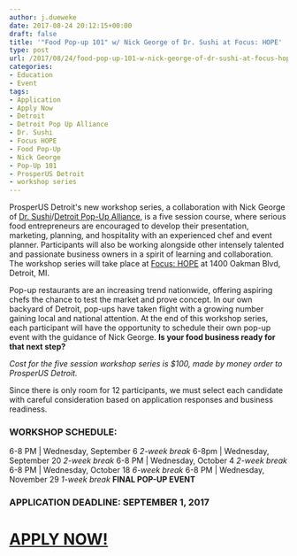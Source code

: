 ```yaml
---
author: j.dueweke
date: 2017-08-24 20:12:15+00:00
draft: false
title: '"Food Pop-up 101" w/ Nick George of Dr. Sushi at Focus: HOPE'
type: post
url: /2017/08/24/food-pop-up-101-w-nick-george-of-dr-sushi-at-focus-hope/
categories:
- Education
- Event
tags:
- Application
- Apply Now
- Detroit
- Detroit Pop Up Alliance
- Dr. Sushi
- Focus HOPE
- Food Pop-Up
- Nick George
- Pop-Up 101
- ProsperUS Detroit
- workshop series
---
```


ProsperUS Detroit's new workshop series, a collaboration with Nick George of [Dr. Sushi](http://www.doctorsushidetroit.com/)/[Detroit Pop-Up Alliance](https://www.facebook.com/detroitpopupalliance/), is a five session course, where serious food entrepreneurs are encouraged to develop their presentation, marketing, planning, and hospitality with an experienced chef and event planner. Participants will also be working alongside other intensely talented and passionate business owners in a spirit of learning and collaboration. The workshop series will take place at [Focus: HOPE](http://www.focushope.edu/) at 1400 Oakman Blvd, Detroit, MI.

Pop-up restaurants are an increasing trend nationwide, offering aspiring chefs the chance to test the market and prove concept. In our own backyard of Detroit, pop-ups have taken flight with a growing number gaining local and national attention. At the end of this workshop series, each participant will have the opportunity to schedule their own pop-up event with the guidance of Nick George. **Is your food business ready for that next step?**

_Cost for the five session workshop series is $100, made by money order to ProsperUS Detroit._

Since there is only room for 12 participants, we must select each candidate with careful consideration based on application responses and business readiness.


### WORKSHOP SCHEDULE:


6-8 PM | Wednesday, September 6
_2-week break_
6-8pm | Wednesday, September 20
_2-week break_
6-8 PM | Wednesday, October 4
_2-week break_
6-8 PM | Wednesday, October 18
_6-week break_
6-8 PM | Wednesday, November 29
_1-week break_
**FINAL POP-UP EVENT**


### APPLICATION DEADLINE: SEPTEMBER 1, 2017




# [APPLY NOW!](https://docs.google.com/forms/d/e/1FAIpQLSe1WQckDxggzFfscNJbVkVcTR9DMbPTJXIzrutt3MJsGyECew/viewform)
